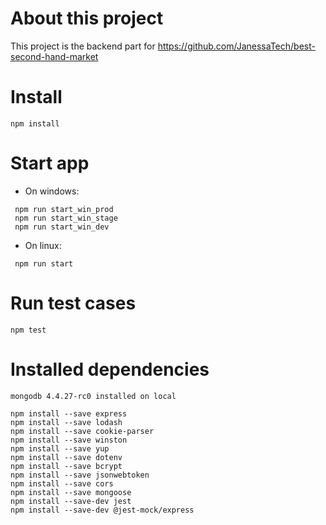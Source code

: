 # About this project

This project is the backend part for https://github.com/JanessaTech/best-second-hand-market

# Install

```
npm install
```

# Start app

- On windows:

```
 npm run start_win_prod
 npm run start_win_stage
 npm run start_win_dev
```

- On linux:

```
 npm run start
```

# Run test cases

```
npm test
```

# Installed dependencies

```
mongodb 4.4.27-rc0 installed on local

npm install --save express
npm install --save lodash
npm install --save cookie-parser
npm install --save winston
npm install --save yup
npm install --save dotenv
npm install --save bcrypt
npm install --save jsonwebtoken
npm install --save cors
npm install --save mongoose
npm install --save-dev jest
npm install --save-dev @jest-mock/express

```
